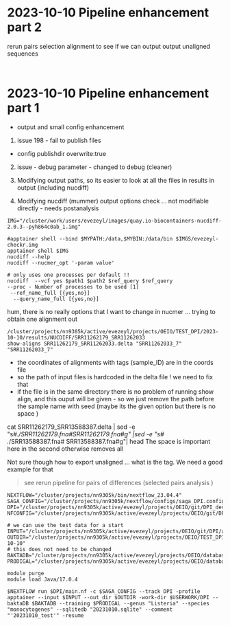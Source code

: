 
# 2023-10-10 Pipeline enhancement part 2
rerun pairs selection alignment to see if we can output output unaligned sequences 

```shell


```

# 2023-10-10 Pipeline enhancement part 1
- output and small config enhancement


1. issue 198 - fail to publish files
- config publishdir overwrite:true

2. issue - debug parameter - changed to debug (cleaner)

3. Modifying output paths, so its easier to look at all the files in results in output  (including nucdiff)

4. Modifying nucdiff (mummer) output options check ... not modifiable directly - needs postanalysis

```shell
IMG="/cluster/work/users/evezeyl/images/quay.io-biocontainers-nucdiff-2.0.3--pyh864c0ab_1.img"

#apptainer shell --bind $MYPATH:/data,$MYBIN:/data/bin $IMGS/evezeyl-checkr.img 
apptainer shell $IMG
nucdiff --help
nucdiff --nucmer_opt '-param value' 

# only uses one processes per default !! 
nucdiff  --vcf yes $path1 $path2 $ref_query $ref_query
--proc - Number of processes to be used [1]
 --ref_name_full [{yes,no}]
  --query_name_full [{yes,no}]
```
 hum, there is no really options that I want to change in nucmer ...
trying to obtain one alignment out 
 ```shell 
 /cluster/projects/nn9305k/active/evezeyl/projects/OEIO/TEST_DPI/2023-10-10/results/NUCDIFF/SRR11262179_SRR11262033
 show-aligns SRR11262179_SRR11262033.delta "SRR11262033_7" "SRR11262033_7"
 ```
- the coordinates of alignments with tags (sample_ID) are in the coords file
- so the path of input files is hardcoded in the delta file ! we need to fix that 
- if the file is in the same directory there is no problem of running show align, and this ouput will be given - so we just remove the path before the sample name with seed  (maybe its the given option but there is no space )


cat SRR11262179_SRR13588387.delta | sed -e "s#.*/SRR11262179.fna#SRR11262179.fna#g" |sed -e "s# .*/SRR13588387.fna# SRR13588387.fna#g"| head
The space is important here in the second otherwise removes all

Not sure though how to export unaligned ... what is the tag. We need a good example for that

> see rerun pipeline for pairs of differences (selected pairs analysis )


```shell
NEXTFLOW="/cluster/projects/nn9305k/bin/nextflow_23.04.4"
SAGA_CONFIG="/cluster/projects/nn9305k/nextflow/configs/saga_DPI.config"
DPI="/cluster/projects/nn9305k/active/evezeyl/projects/OEIO/git/DPI_dev/DPI"
NFCONFIG="/cluster/projects/nn9305k/active/evezeyl/projects/OEIO/git/DPI_dev/DPI/nextflow.config"

# we can use the test data for a start
INPUT="/cluster/projects/nn9305k/active/evezeyl/projects/OEIO/git/DPI/assets/data/saga_test.csv"
OUTDIR="/cluster/projects/nn9305k/active/evezeyl/projects/OEIO/TEST_DPI/2023-10-10"
# this does not need to be changed
BAKTADB="/cluster/projects/nn9305k/active/evezeyl/projects/OEIO/databases/bakta/db"
PRODIGAL="/cluster/projects/nn9305k/active/evezeyl/projects/OEIO/databases/Listeria_monocytogenes.trn"

module purge
module load Java/17.0.4

$NEXTFLOW run $DPI/main.nf -c $SAGA_CONFIG --track DPI -profile apptainer --input $INPUT --out_dir $OUTDIR -work-dir $USERWORK/DPI --baktaDB $BAKTADB --training $PRODIGAL --genus "Listeria" --species "monocytogenes" --sqlitedb "20231010.sqlite" --comment "'20231010_test'" -resume
```